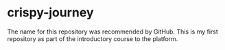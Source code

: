 # crispy-journey
The name for this repository was recommended by GitHub. This is my first repository as part of the introductory course to the platform. 
